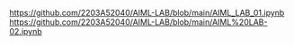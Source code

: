 https://github.com/2203A52040/AIML-LAB/blob/main/AIML_LAB_01.ipynb
https://github.com/2203A52040/AIML-LAB/blob/main/AIML%20LAB-02.ipynb
